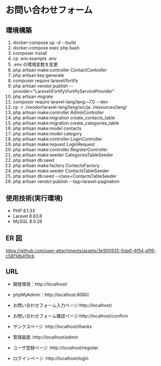 # お問い合わせフォーム

## 環境構築

1. docker-compose up -d --build
2. docker-compose exec php bash
3. composer install
4. cp .env.example .env
5. .env の環境変数を変更
6. php artisan make:controller ContactController
7. php artisan key:generate
8. composer require laravel/fortify
9. php artisan vendor:publish --provider="Laravel\Fortify\FortifyServiceProvider"
10. php artisan migrate
11. composer require laravel-lang/lang:~7.0 --dev
12. cp -r ./vendor/laravel-lang/lang/src/ja ./resources/lang/
13. php artisan make:controller AdminController
14. php artisan make:migration create_contacts_table
15. php artisan make:migration create_categories_table
16. php artisan make:model contacts
17. php artisan make:model category
18. php artisan make:controller LoginController
19. php artisan make:request LoginRequest
20. php artisan make:controller RegisterController
21. php artisan make:seeder CategoriesTableSeeder
22. php artisan db:seed
23. php artisan make:factory ContactsFactory
24. php artisan make:seeder ContactsTableSeeder
25. php artisan db:seed --class=ContactsTableSeeder
26. php artisan vendor:publish --tag=laravel-pagination

## 使用技術(実行環境)

- PHP 8.1.33
- Laravel 8.83.8
- MySQL 8.0.26

## ER 図

https://github.com/user-attachments/assets/3e900935-0da0-4f54-a1f6-c58f1db4f9cb

## URL

- 開発環境：http://localhost/
- phpMyAdmin：http://localhost:8080/

- お問い合わせフォーム入力ページ:http://localhost/
- お問い合わせフォーム確認ページ:http://localhost/confirm
- サンクスページ :http://localhost/thanks
- 管理画面 :http://localhost/admin
- ユーザ登録ページ :http://localhost/register
- ログインページ :http://localhost/login
